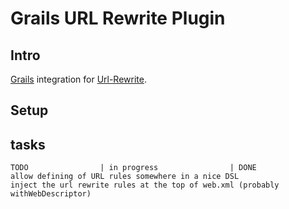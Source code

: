 # Grails URL Rewrite Plugin

## Intro

[Grails][1] integration for [Url-Rewrite][2].

## Setup

## tasks

	TODO                | in progress                | DONE
	allow defining of URL rules somewhere in a nice DSL
	inject the url rewrite rules at the top of web.xml (probably withWebDescriptor)

[1]: http://grails.org
[2]: http://www.tuckey.org/urlrewrite

